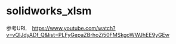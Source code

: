 # solidworks_xlsm
参考URL　https://www.youtube.com/watch?v=vQlJdyADf_Q&list=PLFyGepaZBrhoZi50FMSkgoWWJhEE9yGEw
